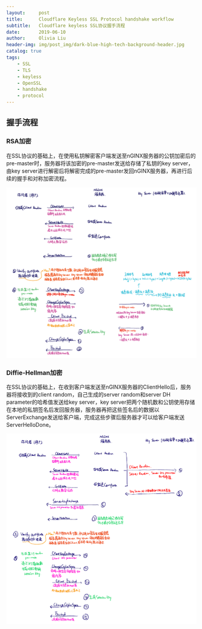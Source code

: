 ```yaml
---
layout:     post
title:      Cloudflare Keyless SSL Protocol handshake workflow
subtitle:   Cloudflare keyless SSL协议握手流程
date:       2019-06-10
author:     Olivia Liu
header-img: img/post_img/dark-blue-high-tech-background-header.jpg
catalog: true
tags:
    - SSL
    - TLS
    - keyless
    - OpenSSL
    - handshake
    - protocol
---
```


## 握手流程

### RSA加密

在SSL协议的基础上，在使用私钥解密客户端发送至nGINX服务器的公钥加密后的pre-master时，服务器将该加密的pre-master发送给存储了私钥的key server，由key server进行解密后将解密完成的pre-master发回nGINX服务器，再进行后续的握手和对称加密流程。



![KeylessRSA](https://raw.githubusercontent.com/liunima1129/liunima1129.github.io/master/img/post_img/keylessRSA.png)



### Diffie-Hellman加密

在SSL协议的基础上，在收到客户端发送至nGINX服务器的ClientHello后，服务器将接收到的client random，自己生成的server random和server DH parameter的哈希值发送给key server，key server把两个随机数和公钥使用存储在本地的私钥签名后发回服务器，服务器再把这些签名后的数据以ServerExchange发送给客户端，完成这些步骤后服务器才可以给客户端发送ServerHelloDone。



![KeylessDH](https://raw.githubusercontent.com/liunima1129/liunima1129.github.io/master/img/post_img/keylessDH.png)





 
